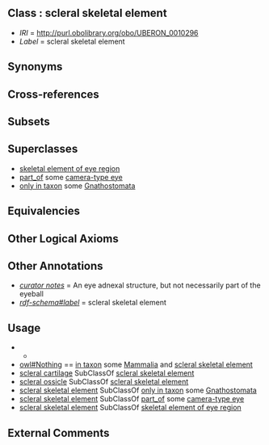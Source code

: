
## Class : scleral skeletal element

 * *IRI* = http://purl.obolibrary.org/obo/UBERON_0010296
 * *Label* = scleral skeletal element

## Synonyms


## Cross-references


## Subsets


## Superclasses

 * [skeletal element of eye region](../../UBERON/21/UBERON_0010321.md)
 * [part_of](../../BFO/50/BFO_0000050.md) some [camera-type eye](../../UBERON/19/UBERON_0000019.md)
 * [only in taxon](../../RO/60/RO_0002160.md) some [Gnathostomata <vertebrate>](../../NCBITaxon/76/NCBITaxon_7776.md)

## Equivalencies


## Other Logical Axioms


## Other Annotations

 * *[curator notes](../../IAO/32/IAO_0000232.md)* = An eye adnexal structure, but not necessarily part of the eyeball
 * *[rdf-schema#label](../../el/rdf-schema#label.md)* = scleral skeletal element

## Usage

 * -
 * [owl#Nothing](../../ng/owl#Nothing.md) == [in taxon](../../RO/62/RO_0002162.md) some [Mammalia](../../NCBITaxon/74/NCBITaxon_40674.md) and [scleral skeletal element](../../UBERON/96/UBERON_0010296.md)
 * [scleral cartilage](../../UBERON/89/UBERON_0010289.md) SubClassOf [scleral skeletal element](../../UBERON/96/UBERON_0010296.md)
 * [scleral ossicle](../../UBERON/90/UBERON_0010290.md) SubClassOf [scleral skeletal element](../../UBERON/96/UBERON_0010296.md)
 * [scleral skeletal element](../../UBERON/96/UBERON_0010296.md) SubClassOf [only in taxon](../../RO/60/RO_0002160.md) some [Gnathostomata <vertebrate>](../../NCBITaxon/76/NCBITaxon_7776.md)
 * [scleral skeletal element](../../UBERON/96/UBERON_0010296.md) SubClassOf [part_of](../../BFO/50/BFO_0000050.md) some [camera-type eye](../../UBERON/19/UBERON_0000019.md)
 * [scleral skeletal element](../../UBERON/96/UBERON_0010296.md) SubClassOf [skeletal element of eye region](../../UBERON/21/UBERON_0010321.md)

## External Comments

